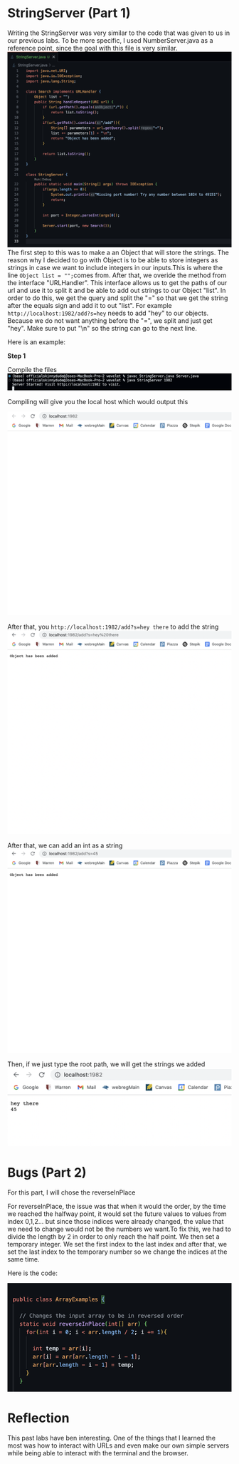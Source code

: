 # StringServer (Part 1)
Writing the StringServer was very similar to the code that was given to us in our previous labs. To be more specific,
I used NumberServer.java as a reference point, since the goal with this file is very similar.
![Image](StringServer.png)
The first step to this was to make a an Object that will store the strings. The reason why I decided to go with Object
is to be able to store integers as strings in case we want to include integers in our inputs.This is where the line
 `Object list = "";`comes from.
 After that, we overide the method from the interface "URLHandler". This interface allows us to get the paths of our url
 and use it to split it and be able to add out strings to our Object "list". In order to do this, we get the query and 
 split the "=" so that we get the string after the equals sign and add it to out "list". 
 For example `http://localhost:1982/add?s=hey` needs to add "hey" to our objects. Because we do not want anything before the
 "=", we split and just get "hey". Make sure to put "\n" so the string can go to the next line. 
 
 
 Here is an example:
 
 **Step 1**
 
 Compile the files
 ![Image](Terminal.png)
 
 Compiling will give you the local host which would output this
 
 ![Image](localhost.png)
 
 After that, you `http://localhost:1982/add?s=hey there` to add the string
 ![Image](added1.png)
 
 After that, we can add an int as a string
 ![Image](added2.png)
 
 Then, if we just type the root path, we will get the strings we added
 ![Image](localhost2.png)
 
 # Bugs (Part 2)
 
 For this part, I will chose the reverseInPlace
 
 For reverseInPlace, the issue was that when it would the order, by the time we reached the halfway point, it would set the future
 values to values from index 0,1,2... but since those indices were already changed, the value that we need to change would not be
 the numbers we want.To fix this, we had to divide the length by 2 in order to only reach the half point. We then set a temporary
 integer. We set the first index to the last index and after that, we set the last index to the temporary number so we change the
 indices at the same time. 
 
 Here is the code:
 
 ![Image](ReverseInPlace.png)
 
 # Reflection
 
 This past labs have ben interesting. One of the things that I learned the most was how to interact with URLs and even
 make our own simple servers while being able to interact with the terminal and the browser.
 

 
 
 
 
 
 
 




